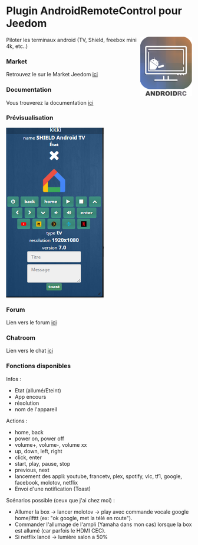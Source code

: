 # Plugin AndroidRemoteControl pour Jeedom

<img src="docs/images/AndroidRemoteControl_icon.png" align="right" height="160" width="140">

Piloter les terminaux android (TV, Shield, freebox mini 4k, etc..)




### Market

Retrouvez le sur le Market Jeedom [ici](https://www.jeedom.com/market/index.php?v=d&p=market&type=plugin&&name=AndroidRemoteControl)


### Documentation

Vous trouverez la documentation [ici](https://github.com/Jeedom-Plugins-Extra/AndroidRemoteControl/blob/stable/doc/fr_FR/index.asciidoc)


### Prévisualisation

<img src="docs/assets/images/AndroidRemoteControl_screenshot1.png" align="center">


### Forum

Lien vers le forum [ici](https://www.jeedom.com/forum/viewtopic.php?f=142&t=34154)


### Chatroom

Lien vers le chat [ici](https://gitter.im/Jeedom-Plugins-Extra/plugin-AndroidRemoteControl)


### Fonctions disponibles

Infos :
* Etat (allumé/Eteint)
* App encours
* résolution
* nom de l'appareil

Actions :
* home, back
* power on, power off
* volume+, volume-, volume xx
* up, down, left, right
* click, enter
* start, play, pause, stop
* previous, next
* lancement des appli: youtube, francetv, plex, spotify, vlc, tf1, google, facebook, molotov, netflix
* Envoi d'une notification (Toast)

Scénarios possible (ceux que j'ai chez moi) :
* Allumer la box -> lancer molotov -> play avec commande vocale google home/ifttt (ex: "ok google, met la télé en route").
* Commander l'allumage de l'ampli (Yamaha dans mon cas) lorsque la box est allumé (car parfois le HDMI CEC).
* Si netflix lancé -> lumière salon a 50%
